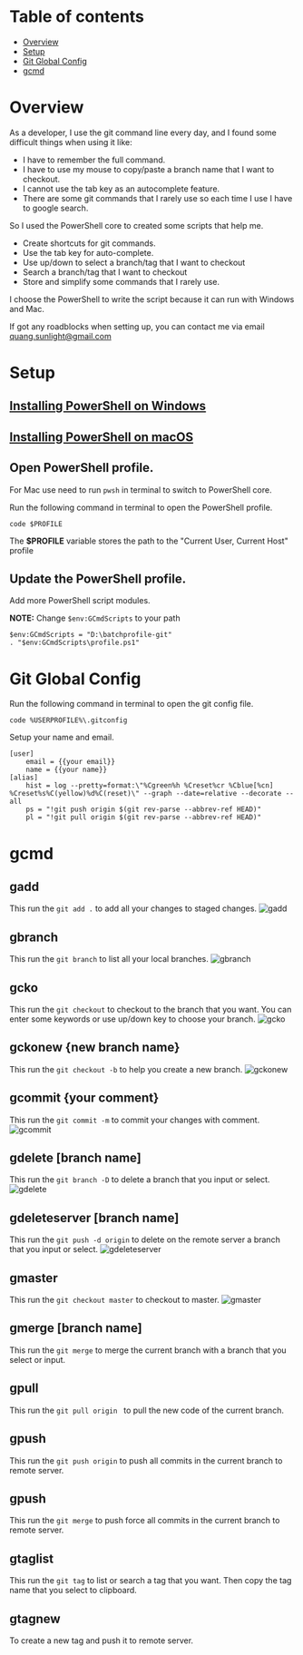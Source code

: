 # Table of contents

- [Overview](#overview)
- [Setup](#setup)
- [Git Global Config](#git-global-config)
- [gcmd](#gcmd)

# Overview

As a developer, I use the git command line every day, and I found some difficult things when using it like:

- I have to remember the full command.
- I have to use my mouse to copy/paste a branch name that I want to checkout.
- I cannot use the tab key as an autocomplete feature.
- There are some git commands that I rarely use so each time I use I have to google search.

So I used the PowerShell core to created some scripts that help me.

- Create shortcuts for git commands.
- Use the tab key for auto-complete.
- Use up/down to select a branch/tag that I want to checkout
- Search a branch/tag that I want to checkout
- Store and simplify some commands that I rarely use.

I choose the PowerShell to write the script because it can run with Windows and Mac.

If got any roadblocks when setting up, you can contact me via email quang.sunlight@gmail.com

# Setup

## [Installing PowerShell on Windows](https://docs.microsoft.com/en-us/powershell/scripting/install/installing-powershell-core-on-windows?view=powershell-7)

## [Installing PowerShell on macOS](https://docs.microsoft.com/en-us/powershell/scripting/install/installing-powershell-core-on-macos?view=powershell-7)

## Open PowerShell profile.

For Mac use need to run `pwsh` in terminal to switch to PowerShell core.

Run the following command in terminal to open the PowerShell profile.

```
code $PROFILE
```

The **$PROFILE** variable stores the path to the "Current User, Current Host" profile

## Update the PowerShell profile.

Add more PowerShell script modules.

**NOTE:** Change `$env:GCmdScripts` to your path

```
$env:GCmdScripts = "D:\batchprofile-git"
. "$env:GCmdScripts\profile.ps1"
```

# Git Global Config

Run the following command in terminal to open the git config file.

```
code %USERPROFILE%\.gitconfig
```

Setup your name and email.

```
[user]
	email = {{your email}}
	name = {{your name}}
[alias]
	hist = log --pretty=format:\"%Cgreen%h %Creset%cr %Cblue[%cn] %Creset%s%C(yellow)%d%C(reset)\" --graph --date=relative --decorate --all
	ps = "!git push origin $(git rev-parse --abbrev-ref HEAD)"
	pl = "!git pull origin $(git rev-parse --abbrev-ref HEAD)"
```

# gcmd

## gadd

This run the `git add .` to add all your changes to staged changes.
![gadd](/assets/gadd.gif)

## gbranch

This run the `git branch` to list all your local branches.
![gbranch](/assets/gbranch.gif)

## gcko

This run the `git checkout` to checkout to the branch that you want.
You can enter some keywords or use up/down key to choose your branch.
![gcko](/assets/gcko.gif)

## gckonew {new branch name}

This run the `git checkout -b` to help you create a new branch.
![gckonew](/assets/gckonew.gif)

## gcommit {your comment}

This run the `git commit -m` to commit your changes with comment.
![gcommit](/assets/gcommit.gif)

## gdelete [branch name]

This run the `git branch -D` to delete a branch that you input or select.
![gdelete](/assets/gdelete.gif)

## gdeleteserver [branch name]

This run the `git push -d origin` to delete on the remote server a branch that you input or select.
![gdeleteserver](/assets/gdeleteserver.gif)

## gmaster

This run the `git checkout master` to checkout to master.
![gmaster](/assets/gmaster.gif)

## gmerge [branch name]

This run the `git merge` to merge the current branch with a branch that you select or input.

## gpull

This run the `git pull origin ` to pull the new code of the current branch.

## gpush

This run the `git push origin` to push all commits in the current branch to remote server.

## gpush

This run the `git merge` to push force all commits in the current branch to remote server.

## gtaglist

This run the `git tag` to list or search a tag that you want. Then copy the tag name that you select to clipboard.

## gtagnew

To create a new tag and push it to remote server.
